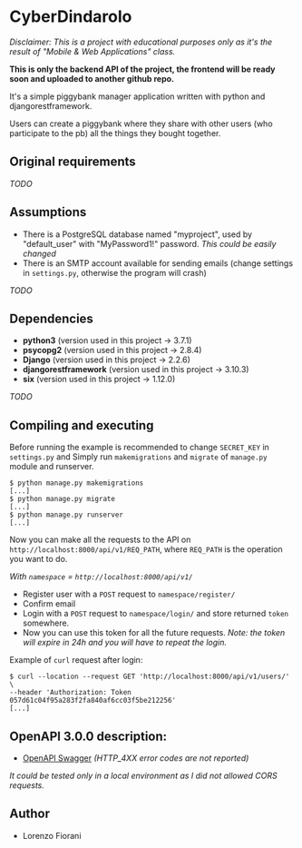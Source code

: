 # CyberDindarolo

*Disclaimer: This is a project with educational purposes only as it's the result of 
"Mobile & Web Applications" class.*

**This is only the backend API of the project, the frontend will be ready soon and uploaded to another github repo.**

It's a simple piggybank manager application written with python and djangorestframework.

Users can create a piggybank where they share with other users 
(who participate to the pb) all the things they bought together.


## Original requirements
*TODO*

## Assumptions
- There is a PostgreSQL database named "myproject", used by "default_user" with "MyPassword1!" password.
*This could be easily changed* 
- There is an SMTP account available for sending emails (change settings in `settings.py`, 
        otherwise the program will crash)


*TODO*
## Dependencies
- **python3** (version used in this project -> 3.7.1)
- **psycopg2** (version used in this project -> 2.8.4)
- **Django** (version used in this project -> 2.2.6)
- **djangorestframework** (version used in this project -> 3.10.3)
- **six** (version used in this project -> 1.12.0)

*TODO*

## Compiling and executing
Before running the example is recommended to change `SECRET_KEY` in `settings.py` and 
Simply run `makemigrations` and `migrate` of `manage.py` module and runserver.
```console
$ python manage.py makemigrations
[...]
$ python manage.py migrate
[...]
$ python manage.py runserver
[...]
```

Now you can make all the requests to the API on `http://localhost:8000/api/v1/REQ_PATH`, where `REQ_PATH` 
is the operation you want to do.

*With `namespace` = `http://localhost:8000/api/v1/`*

- Register user with a `POST` request to `namespace/register/`
- Confirm email
- Login with a `POST` request to `namespace/login/` and store returned `token` somewhere.
- Now you can use this token for all the future requests. *Note: the token will expire in 24h and you will have
 to repeat the login.*
 
 Example of `curl` request after login:
```console
$ curl --location --request GET 'http://localhost:8000/api/v1/users/' \
--header 'Authorization: Token 057d61c04f95a283f2fa840af6cc03f5be212256'
[...]
```

## OpenAPI 3.0.0 description:

- <a href="https://petstore.swagger.io/?url=https://raw.githubusercontent.com/lorenzodeveloper/CyberDindarolo/master/openapi-schema.yaml">OpenAPI Swagger</a>
*(HTTP_4XX error codes are not reported)*

*It could be tested only in a local environment as I did not allowed CORS requests.*

## Author
- Lorenzo Fiorani
